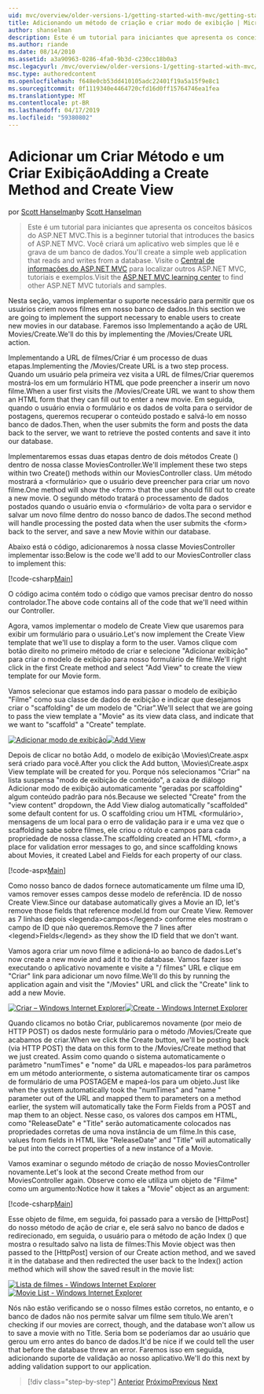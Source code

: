 ```yaml
---
uid: mvc/overview/older-versions-1/getting-started-with-mvc/getting-started-with-mvc-part6
title: Adicionando um método de criação e criar modo de exibição | Microsoft Docs
author: shanselman
description: Este é um tutorial para iniciantes que apresenta os conceitos básicos do ASP.NET MVC. Crie um aplicativo web simples que lê e grava de um banco de dados.
ms.author: riande
ms.date: 08/14/2010
ms.assetid: a3a90963-0286-4fa0-9b3d-c230cc18b0a3
msc.legacyurl: /mvc/overview/older-versions-1/getting-started-with-mvc/getting-started-with-mvc-part6
msc.type: authoredcontent
ms.openlocfilehash: f648e0cb53dd410105adc22401f19a5a15f9e8c1
ms.sourcegitcommit: 0f1119340e4464720cfd16d0ff15764746ea1fea
ms.translationtype: MT
ms.contentlocale: pt-BR
ms.lasthandoff: 04/17/2019
ms.locfileid: "59380802"
---
```

# <a name="adding-a-create-method-and-create-view"></a><span data-ttu-id="65caa-104">Adicionar um Criar Método e um Criar Exibição</span><span class="sxs-lookup"><span data-stu-id="65caa-104">Adding a Create Method and Create View</span></span>

<span data-ttu-id="65caa-105">por [Scott Hanselman](https://github.com/shanselman)</span><span class="sxs-lookup"><span data-stu-id="65caa-105">by [Scott Hanselman](https://github.com/shanselman)</span></span>

> <span data-ttu-id="65caa-106">Este é um tutorial para iniciantes que apresenta os conceitos básicos do ASP.NET MVC.</span><span class="sxs-lookup"><span data-stu-id="65caa-106">This is a beginner tutorial that introduces the basics of ASP.NET MVC.</span></span> <span data-ttu-id="65caa-107">Você criará um aplicativo web simples que lê e grava de um banco de dados.</span><span class="sxs-lookup"><span data-stu-id="65caa-107">You'll create a simple web application that reads and writes from a database.</span></span> <span data-ttu-id="65caa-108">Visite o [Central de informações do ASP.NET MVC](../../../index.md) para localizar outros ASP.NET MVC, tutoriais e exemplos.</span><span class="sxs-lookup"><span data-stu-id="65caa-108">Visit the [ASP.NET MVC learning center](../../../index.md) to find other ASP.NET MVC tutorials and samples.</span></span>


<span data-ttu-id="65caa-109">Nesta seção, vamos implementar o suporte necessário para permitir que os usuários criem novos filmes em nosso banco de dados.</span><span class="sxs-lookup"><span data-stu-id="65caa-109">In this section we are going to implement the support necessary to enable users to create new movies in our database.</span></span> <span data-ttu-id="65caa-110">Faremos isso Implementando a ação de URL Movies/Create.</span><span class="sxs-lookup"><span data-stu-id="65caa-110">We'll do this by implementing the /Movies/Create URL action.</span></span>

<span data-ttu-id="65caa-111">Implementando a URL de filmes/Criar é um processo de duas etapas.</span><span class="sxs-lookup"><span data-stu-id="65caa-111">Implementing the /Movies/Create URL is a two step process.</span></span> <span data-ttu-id="65caa-112">Quando um usuário pela primeira vez visita a URL de filmes/Criar queremos mostrá-los em um formulário HTML que pode preencher a inserir um novo filme.</span><span class="sxs-lookup"><span data-stu-id="65caa-112">When a user first visits the /Movies/Create URL we want to show them an HTML form that they can fill out to enter a new movie.</span></span> <span data-ttu-id="65caa-113">Em seguida, quando o usuário envia o formulário e os dados de volta para o servidor de postagens, queremos recuperar o conteúdo postado e salvá-lo em nosso banco de dados.</span><span class="sxs-lookup"><span data-stu-id="65caa-113">Then, when the user submits the form and posts the data back to the server, we want to retrieve the posted contents and save it into our database.</span></span>

<span data-ttu-id="65caa-114">Implementaremos essas duas etapas dentro de dois métodos Create () dentro de nossa classe MoviesController.</span><span class="sxs-lookup"><span data-stu-id="65caa-114">We'll implement these two steps within two Create() methods within our MoviesController class.</span></span> <span data-ttu-id="65caa-115">Um método mostrará a &lt;formulário&gt; que o usuário deve preencher para criar um novo filme.</span><span class="sxs-lookup"><span data-stu-id="65caa-115">One method will show the &lt;form&gt; that the user should fill out to create a new movie.</span></span> <span data-ttu-id="65caa-116">O segundo método tratará o processamento de dados postados quando o usuário envia o &lt;formulário&gt; de volta para o servidor e salvar um novo filme dentro do nosso banco de dados.</span><span class="sxs-lookup"><span data-stu-id="65caa-116">The second method will handle processing the posted data when the user submits the &lt;form&gt; back to the server, and save a new Movie within our database.</span></span>

<span data-ttu-id="65caa-117">Abaixo está o código, adicionaremos à nossa classe MoviesController implementar isso:</span><span class="sxs-lookup"><span data-stu-id="65caa-117">Below is the code we'll add to our MoviesController class to implement this:</span></span>

[!code-csharp[Main](getting-started-with-mvc-part6/samples/sample1.cs)]

<span data-ttu-id="65caa-118">O código acima contém todo o código que vamos precisar dentro do nosso controlador.</span><span class="sxs-lookup"><span data-stu-id="65caa-118">The above code contains all of the code that we'll need within our Controller.</span></span>

<span data-ttu-id="65caa-119">Agora, vamos implementar o modelo de Create View que usaremos para exibir um formulário para o usuário.</span><span class="sxs-lookup"><span data-stu-id="65caa-119">Let's now implement the Create View template that we'll use to display a form to the user.</span></span> <span data-ttu-id="65caa-120">Vamos clique com botão direito no primeiro método de criar e selecione "Adicionar exibição" para criar o modelo de exibição para nosso formulário de filme.</span><span class="sxs-lookup"><span data-stu-id="65caa-120">We'll right click in the first Create method and select "Add View" to create the view template for our Movie form.</span></span>

<span data-ttu-id="65caa-121">Vamos selecionar que estamos indo para passar o modelo de exibição "Filme" como sua classe de dados de exibição e indicar que desejamos criar o "scaffolding" de um modelo de "Criar".</span><span class="sxs-lookup"><span data-stu-id="65caa-121">We'll select that we are going to pass the view template a "Movie" as its view data class, and indicate that we want to "scaffold" a "Create" template.</span></span>

<span data-ttu-id="65caa-122">[![Adicionar modo de exibição](getting-started-with-mvc-part6/_static/image2.png)](getting-started-with-mvc-part6/_static/image1.png)</span><span class="sxs-lookup"><span data-stu-id="65caa-122">[![Add View](getting-started-with-mvc-part6/_static/image2.png)](getting-started-with-mvc-part6/_static/image1.png)</span></span>

<span data-ttu-id="65caa-123">Depois de clicar no botão Add, o modelo de exibição \Movies\Create.aspx será criado para você.</span><span class="sxs-lookup"><span data-stu-id="65caa-123">After you click the Add button, \Movies\Create.aspx View template will be created for you.</span></span> <span data-ttu-id="65caa-124">Porque nós selecionamos "Criar" na lista suspensa "modo de exibição de conteúdo", a caixa de diálogo Adicionar modo de exibição automaticamente "geradas por scaffolding" algum conteúdo padrão para nós.</span><span class="sxs-lookup"><span data-stu-id="65caa-124">Because we selected "Create" from the "view content" dropdown, the Add View dialog automatically "scaffolded" some default content for us.</span></span> <span data-ttu-id="65caa-125">O scaffolding criou um HTML &lt;formulário&gt;, mensagens de um local para o erro de validação para ir e uma vez que o scaffolding sabe sobre filmes, ele criou o rótulo e campos para cada propriedade de nossa classe.</span><span class="sxs-lookup"><span data-stu-id="65caa-125">The scaffolding created an HTML &lt;form&gt;, a place for validation error messages to go, and since scaffolding knows about Movies, it created Label and Fields for each property of our class.</span></span>

[!code-aspx[Main](getting-started-with-mvc-part6/samples/sample2.aspx)]

<span data-ttu-id="65caa-126">Como nosso banco de dados fornece automaticamente um filme uma ID, vamos remover esses campos desse modelo de referência. ID de nosso Create View.</span><span class="sxs-lookup"><span data-stu-id="65caa-126">Since our database automatically gives a Movie an ID, let's remove those fields that reference model.Id from our Create View.</span></span> <span data-ttu-id="65caa-127">Remover as 7 linhas depois &lt;legenda&gt;campos&lt;/legend&gt; conforme eles mostram o campo de ID que não queremos.</span><span class="sxs-lookup"><span data-stu-id="65caa-127">Remove the 7 lines after &lt;legend&gt;Fields&lt;/legend&gt; as they show the ID field that we don't want.</span></span>

<span data-ttu-id="65caa-128">Vamos agora criar um novo filme e adicioná-lo ao banco de dados.</span><span class="sxs-lookup"><span data-stu-id="65caa-128">Let's now create a new movie and add it to the database.</span></span> <span data-ttu-id="65caa-129">Vamos fazer isso executando o aplicativo novamente e visite a "/ filmes" URL e clique em "Criar" link para adicionar um novo filme.</span><span class="sxs-lookup"><span data-stu-id="65caa-129">We'll do this by running the application again and visit the "/Movies" URL and click the "Create" link to add a new Movie.</span></span>

<span data-ttu-id="65caa-130">[![Criar – Windows Internet Explorer](getting-started-with-mvc-part6/_static/image4.png)](getting-started-with-mvc-part6/_static/image3.png)</span><span class="sxs-lookup"><span data-stu-id="65caa-130">[![Create - Windows Internet Explorer](getting-started-with-mvc-part6/_static/image4.png)](getting-started-with-mvc-part6/_static/image3.png)</span></span>

<span data-ttu-id="65caa-131">Quando clicamos no botão Criar, publicaremos novamente (por meio de HTTP POST) os dados neste formulário para o método /Movies/Create que acabamos de criar.</span><span class="sxs-lookup"><span data-stu-id="65caa-131">When we click the Create button, we'll be posting back (via HTTP POST) the data on this form to the /Movies/Create method that we just created.</span></span> <span data-ttu-id="65caa-132">Assim como quando o sistema automaticamente o parâmetro "numTimes" e "nome" da URL e mapeados-los para parâmetros em um método anteriormente, o sistema automaticamente tirar os campos de formulário de uma POSTAGEM e mapeá-los para um objeto.</span><span class="sxs-lookup"><span data-stu-id="65caa-132">Just like when the system automatically took the "numTimes" and "name " parameter out of the URL and mapped them to parameters on a method earlier, the system will automatically take the Form Fields from a POST and map them to an object.</span></span> <span data-ttu-id="65caa-133">Nesse caso, os valores dos campos em HTML, como "ReleaseDate" e "Title" serão automaticamente colocados nas propriedades corretas de uma nova instância de um filme.</span><span class="sxs-lookup"><span data-stu-id="65caa-133">In this case, values from fields in HTML like "ReleaseDate" and "Title" will automatically be put into the correct properties of a new instance of a Movie.</span></span>

<span data-ttu-id="65caa-134">Vamos examinar o segundo método de criação de nosso MoviesController novamente.</span><span class="sxs-lookup"><span data-stu-id="65caa-134">Let's look at the second Create method from our MoviesController again.</span></span> <span data-ttu-id="65caa-135">Observe como ele utiliza um objeto de "Filme" como um argumento:</span><span class="sxs-lookup"><span data-stu-id="65caa-135">Notice how it takes a "Movie" object as an argument:</span></span>

[!code-csharp[Main](getting-started-with-mvc-part6/samples/sample3.cs)]

<span data-ttu-id="65caa-136">Esse objeto de filme, em seguida, foi passado para a versão de [HttpPost] do nosso método de ação de criar e, ele será salvo no banco de dados e redirecionado, em seguida, o usuário para o método de ação Index () que mostra o resultado salvo na lista de filmes:</span><span class="sxs-lookup"><span data-stu-id="65caa-136">This Movie object was then passed to the [HttpPost] version of our Create action method, and we saved it in the database and then redirected the user back to the Index() action method which will show the saved result in the movie list:</span></span>

<span data-ttu-id="65caa-137">[![Lista de filmes - Windows Internet Explorer](getting-started-with-mvc-part6/_static/image6.png)](getting-started-with-mvc-part6/_static/image5.png)</span><span class="sxs-lookup"><span data-stu-id="65caa-137">[![Movie List - Windows Internet Explorer](getting-started-with-mvc-part6/_static/image6.png)](getting-started-with-mvc-part6/_static/image5.png)</span></span>

<span data-ttu-id="65caa-138">Nós não estão verificando se o nosso filmes estão corretos, no entanto, e o banco de dados não nos permite salvar um filme sem título.</span><span class="sxs-lookup"><span data-stu-id="65caa-138">We aren't checking if our movies are correct, though, and the database won't allow us to save a movie with no Title.</span></span> <span data-ttu-id="65caa-139">Seria bom se poderíamos dar ao usuário que gerou um erro antes do banco de dados.</span><span class="sxs-lookup"><span data-stu-id="65caa-139">It'd be nice if we could tell the user that before the database threw an error.</span></span> <span data-ttu-id="65caa-140">Faremos isso em seguida, adicionando suporte de validação ao nosso aplicativo.</span><span class="sxs-lookup"><span data-stu-id="65caa-140">We'll do this next by adding validation support to our application.</span></span>

> [!div class="step-by-step"]
> <span data-ttu-id="65caa-141">[Anterior](getting-started-with-mvc-part5.md)
> [Próximo](getting-started-with-mvc-part7.md)</span><span class="sxs-lookup"><span data-stu-id="65caa-141">[Previous](getting-started-with-mvc-part5.md)
[Next](getting-started-with-mvc-part7.md)</span></span>
